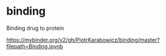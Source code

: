 # binding
Binding drug to protein

https://mybinder.org/v2/gh/PiotrKarabowicz/binding/master?filepath=Binding.ipynb
